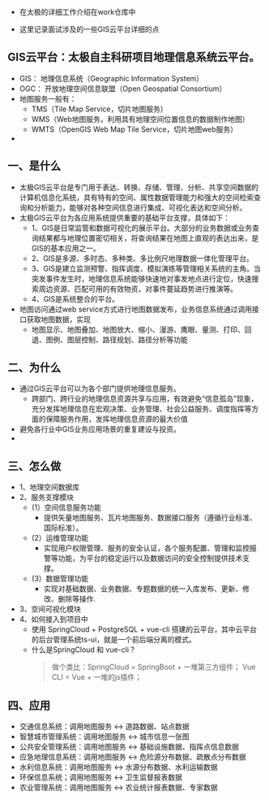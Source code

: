 + 在太极的详细工作介绍在work仓库中

+ 这里记录面试涉及的一些GIS云平台详细的点

## GIS云平台：太极自主科研项目地理信息系统云平台。
+ GIS： 地理信息系统（Geographic Information System）
+ OGC： 开放地理空间信息联盟（Open Geospatial Consortium）
+ 地图服务一般有：
    - TMS（Tile Map Service，切片地图服务）
    - WMS（Web地图服务，利用具有地理空间位置信息的数据制作地图）
    - WMTS（OpenGIS Web Map Tile Service，切片地图web服务）
+
## 一、是什么
+ 太极GIS云平台是专门用于表达、转换、存储、管理、分析、共享空间数据的计算机信息化系统，具有特有的空间、属性数据管理能力和强大的空间检索查询和分析能力，能够对各种空间信息进行集成、可视化表达和空间分析。
+ 太极GIS云平台为各应用系统提供重要的基础平台支撑，具体如下：
    - 1、GIS是日常监管和数据可视化的展示平台。大部分的业务数据或业务查询结果都与地理位置密切相关，将查询结果在地图上直观的表达出来，是GIS的基本应用之一。
    - 2、GIS是多源、多时态、多种类、多比例尺地理数据一体化管理平台。
    - 3、GIS是建立监测预警、指挥调度、模拟演练等管理相关系统的主角。当突发事件发生时，地理信息系统能够快速地对事发地点进行定位，快速搜索周边资源、匹配可用的有效物资，对事件蔓延趋势进行推演等。
    - 4、GIS是系统整合的平台。
+ 地图访问通过web service方式进行地图数据发布，业务信息系统通过调用接口获取地图数据，实现
    - 地图显示、地图叠加、地图放大、缩小、漫游、鹰眼、量测、打印、回退、图例、图层控制、路径规划、路径分析等功能
## 二、为什么
+ 通过GIS云平台可以为各个部门提供地理信息服务。
    - 跨部门、跨行业的地理信息资源共享与应用，有效避免“信息孤岛”现象，充分发挥地理信息在宏观决策、业务管理、社会公益服务、调度指挥等方面的保障服务作用，发挥地理信息资源的最大价值
+ 避免各行业中GIS业务应用场景的重复建设与投资。
+ 
## 三、怎么做
+ 1、地理空间数据库
+ 2、服务支撑模块
    - (1）空间信息服务功能
        - 提供矢量地图服务、瓦片地图服务、数据接口服务（遵循行业标准、国际标准）。
    - (2）运维管理功能
        - 实现用户权限管理、服务的安全认证，各个服务配置、管理和监控报警等功能，为平台的稳定运行以及数据访问的安全控制提供技术支撑。
    - (3）数据管理功能
        - 实现对基础数据、业务数据、专题数据的统一入库发布、更新、修改、删除等操作.
+ 3、空间可视化模块
+ 4、如何接入到项目中
    - 使用 SpringCloud + PostgreSQL + vue-cli 搭建的云平台，其中云平台的后台管理系统ts-ui，就是一个前后端分离的模式。
    - 什么是SpringCloud 和 vue-cli？
        > 做个类比：SpringCloud = SpringBoot + 一堆第三方组件； Vue CLI = Vue + 一堆的js插件；

## 四、应用
+ 交通信息系统：调用地图服务 <-> 道路数据、站点数据
+ 智慧城市管理系统：调用地图服务 <-> 城市信息一张图
+ 公共安全管理系统：调用地图服务 <-> 基础设施数据、指挥点信息数据
+ 应急地理信息系统：调用地图服务 <-> 危险源分布数据、疏散点分布数据
+ 水利信息系统：调用地图服务 <-> 水源分布数据、水利运输数据
+ 环保信息系统；调用地图服务 <-> 卫生监督报表数据
+ 农业管理系统：调用地图服务 <-> 农业统计报表数据、专家数据